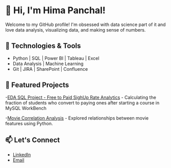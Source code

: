 

<!--
**HimaPanchal/HimaPanchal** is a ✨ _special_ ✨ repository because its `README.md` (this file) appears on your GitHub profile.

Here are some ideas to get you started:

- 🔭 I’m currently working on ...
- 🌱 I’m currently learning ...
- 👯 I’m looking to collaborate on ...
- 🤔 I’m looking for help with ...
- 💬 Ask me about ...
- 📫 How to reach me: ...
- 😄 Pronouns: ...
- ⚡ Fun fact: ...
-->
# 👋 Hi, I'm Hima Panchal!

Welcome to my GitHub profile! I'm obsessed with data science part of it and love data analysis, visualizing data, and making sense of numbers.

## 🔧 Technologies & Tools
- Python | SQL | Power BI | Tableau | Excel
- Data Analysis | Machine Learning
- Git | JIRA | SharePoint | Confluence

## 🚀 Featured Projects
<!-- - [Churn Analysis](https://github.com/yourrepo) - Identified customers at risk of churn using SQL and Power BI.
- [Movie Correlation Analysis](https://github.com/HimaPanchal/HimaPanchal.github.io/blob/main/MoviesCorrelation_python.ipynb) - Explored relationships between movie features using Python.
- [Credit Card Portfolio Insights](https://github.com/yourrepo) - Optimized portfolio performance using Power BI and SQL. -->

-[EDA SQL Project - Free to Paid SighUp Rate Analytics](https://github.com/HimaPanchal/Free-to-Paid-Signup-Analytics) - Calculating the fraction of students who convert to paying ones after starting a course in MySQL WorkBench

-[Movie Correlation Analysis](https://github.com/HimaPanchal/HimaPanchal.github.io/blob/main/MoviesCorrelation_python.ipynb) - Explored relationships between movie features using Python.





## 📫 Let's Connect
- [LinkedIn](https://www.linkedin.com/in/hima-panchal/)
- [Email](mailto:hima77panchal@gmail.com)
